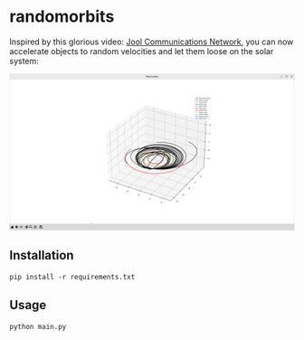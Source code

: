 # randomorbits

Inspired by this glorious video: [Jool Communications Network](https://www.youtube.com/watch?v=n2eBwgW6sig), you can now accelerate objects to random velocities and let them loose on the solar system:

![example image of random orbits](example.png)

## Installation

```
pip install -r requirements.txt
```

## Usage

```
python main.py
```
